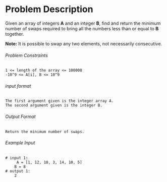 # Problem Description

Given an array of integers **A** and an integer **B**, find and return the minimum number of swaps required to bring all the numbers less than or equal to **B** together.

**Note:** It is possible to swap any two elements, not necessarily consecutive.

###### Problem Constraints

```
1 <= length of the array <= 100000
-10^9 <= A[i], B <= 10^9
```

###### input format

``` 
The first argument given is the integer array A.
The second argument given is the integer B.
```

###### Output Format

```
Return the minimum number of swaps.
```

###### Example Input

```
# input 1: 
     A = [1, 12, 10, 3, 14, 10, 5]
    B = 8
# output 1: 
    2
```
